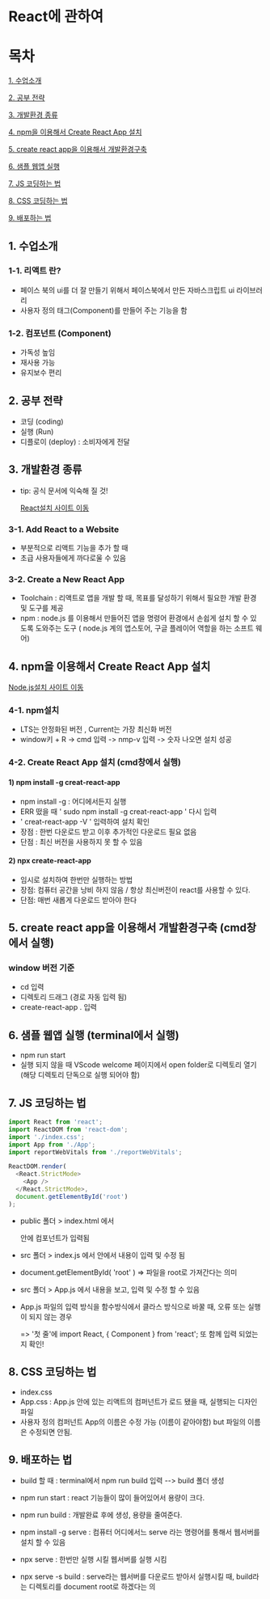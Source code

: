 # React에 관하여 

# 목차 
[1. 수업소개](#1-수업소개)


[2. 공부 전략](#2-공부-전략)


[3. 개발환경 종류](#3-개발환경-종류)


[4. npm을 이용해서 Create React App 설치](#4-npm을-이용해서-create-react-app-설치)


[5. create react app을 이용해서 개발환경구축](#5-create-react-app을-이용해서-개발환경구축)


[6. 샘플 웹앱 실행](#6-샘플-웹앱-실행)


[7. JS 코딩하는 법](#7-js-코딩하는-법)


[8. CSS 코딩하는 법](#8-css-코딩하는-법)


[9. 배포하는 법](#9-배포하는-법)




## 1. 수업소개 
### 1-1. 리액트 란? 
* 페이스 북의 ui를 더 잘 만들기 위해서 페이스북에서 만든 자바스크립트 ui 라이브러리 
* 사용자 정의 태그(Component)를 만들어 주는 기능을 함

### 1-2. 컴포넌트 (Component)
* 가독성 높임 
* 재사용 가능
* 유지보수 편리 


## 2. 공부 전략 
* 코딩 (coding) 
* 실행 (Run)
* 디플로이 (deploy) : 소비자에게 전달 


## 3. 개발환경 종류
* tip: 공식 문서에 익숙해 질 것! 

  [React설치 사이트 이동](https://reactjs.org/) 

### 3-1. Add React to a Website
* 부분적으로 리액트 기능을 추가 할 때 
* 초급 사용자들에게 까다로울 수 있음 

### 3-2. Create a New React App
* Toolchain : 리액트로 앱을 개발 할 때, 목표를 달성하기 위해서 필요한 개발 환경 및 도구를 제공
* npm : node.js 를 이용해서 만들어진 앱을 명령어 환경에서 손쉽게 설치 할 수 있도록 도와주는 도구 ( node.js 계의 앱스토어, 구글 플레이어 역할을 하는 소프트 웨어) 


## 4. npm을 이용해서 Create React App 설치

  [Node.js설치 사이트 이동](https://nodejs.org/en/)

### 4-1. npm설치
* LTS는 안정화된 버전 , Current는 가장 최신화 버전
* window키 + R  ->  cmd 입력 -> nmp-v 입력 -> 숫자 나오면 설치 성공

### 4-2. Create React App 설치 (cmd창에서 실행)
#### 1) npm install -g creat-react-app
* npm install -g : 어디에서든지 실행 
* ERR 떴을 때 ' sudo npm install -g creat-react-app ' 다시 입력 
* ' creat-react-app -V ' 입력하여 설치 확인
* 장점 : 한번 다운로드 받고 이후 추가적인 다운로드 필요 없음
* 단점 : 최신 버전을 사용하지 못 할 수 있음

#### 2) npx create-react-app
* 임시로 설치하여 한번만 실행하는 방법 
* 장점: 컴퓨터 공간을 낭비 하지 않음 / 항상 최신버전이 react를 사용할 수 있다.
* 단점: 매번 새롭게 다운로드 받아야 한다

## 5. create react app을 이용해서 개발환경구축 (cmd창에서 실행)
### window 버전 기준 
* cd 입력 
* 디렉토리 드래그 (경로 자동 입력 됨)
* create-react-app .  입력 

## 6. 샘플 웹앱 실행 (terminal에서 실행) 
* npm run start
* 실행 되지 않을 때 VScode welcome 페이지에서 open folder로 디렉토리 열기 (해당 디렉토리 단독으로 실행 되어야 함)

## 7. JS 코딩하는 법 
```javascript
import React from 'react';
import ReactDOM from 'react-dom';
import './index.css';
import App from './App';
import reportWebVitals from './reportWebVitals';

ReactDOM.render(
  <React.StrictMode>
    <App />
  </React.StrictMode>,
  document.getElementById('root')
);

```
* public 폴더 > index.html  에서 <div id= "root"> </div> 안에 컴포넌트가 입력됨
* src 폴더 > index.js 에서  <App />안에서 내용이 입력 및 수정 됨
* document.getElementById( 'root' )  =>  <App /> 파일을 root로 가져간다는 의미 
* src 폴더 > App.js  에서  <App /> 내용을 보고, 입력 및 수정 할 수 있음


* App.js 파일의 입력 방식을 함수방식에서 클라스 방식으로 바꿀 때,  오류 또는 실행이 되지 않는 경우

  => '첫 줄'에 import React, { Component } from 'react'; 또 함께 입력 되었는지 확인!

## 8. CSS 코딩하는 법 
* index.css 
* App.css : App.js 안에 있는 리액트의 컴퍼넌트가 로드 됐을 때, 실행되는 디자인 파일
* 사용자 정의 컴퍼넌트 App의 이름은 수정 가능 (이름이 같아야함)  but 파일의 이름은 수정되면 안됨.

## 9. 배포하는 법 
* build 할 때 : terminal에서 npm run build 입력 --> build 폴더 생성 


* npm run start : react 기능들이 많이 들어있어서 용량이 크다. 
* npm run build : 개발완료 후에 생성, 용량을 줄여준다.

* npm install -g serve : 컴퓨터 어디에서느 serve 라는 명령어를 통해서 웹서버를 설치 할 수 있음 
* npx serve :  한번만 실행 시킬 웹서버를 실행 시킴 
* npx serve -s build : serve라는 웹서버를 다운로드 받아서 실행시킬 때, build라는 디렉토리를 document root로 하겠다는 의


